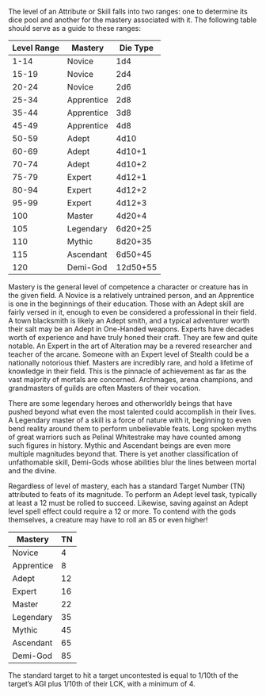 The level of an Attribute or Skill falls into two ranges: one to determine its dice pool and another for the mastery associated with it. The following table should serve as a guide to these ranges:

| Level Range | Mastery    | Die Type |
| ----------- | ---------- | -------- |
| 1-14        | Novice     | 1d4      |
| 15-19       | Novice     | 2d4      |
| 20-24       | Novice     | 2d6      |
| 25-34       | Apprentice | 2d8      |
| 35-44       | Apprentice | 3d8      |
| 45-49       | Apprentice | 4d8      |
| 50-59       | Adept      | 4d10     |
| 60-69       | Adept      | 4d10+1   |
| 70-74       | Adept      | 4d10+2   |
| 75-79       | Expert     | 4d12+1   |
| 80-94       | Expert     | 4d12+2   |
| 95-99       | Expert     | 4d12+3   |
| 100         | Master     | 4d20+4   |
| 105         | Legendary  | 6d20+25  |
| 110         | Mythic     | 8d20+35  |
| 115         | Ascendant  | 6d50+45  |
| 120         | Demi-God   | 12d50+55 |

Mastery is the general level of competence a character or creature has in the given field. A Novice is a relatively untrained person, and an Apprentice is one in the beginnings of their education. Those with an Adept skill are fairly versed in it, enough to even be considered a professional in their field. A town blacksmith is likely an Adept smith, and a typical adventurer worth their salt may be an Adept in One-Handed weapons. Experts have decades worth of experience and have truly honed their craft. They are few and quite notable. An Expert in the art of Alteration may be a revered researcher and teacher of the arcane. Someone with an Expert level of Stealth could be a nationally notorious thief. Masters are incredibly rare, and hold a lifetime of knowledge in their field. This is the pinnacle of achievement as far as the vast majority of mortals are concerned. Archmages, arena champions, and grandmasters of guilds are often Masters of their vocation.

There are some legendary heroes and otherworldly beings that have pushed beyond what even the most talented could accomplish in their lives. A Legendary master of a skill is a force of nature with it, beginning to even bend reality around them to perform unbelievable feats. Long spoken myths of great warriors such as Pelinal Whitestrake may have counted among such figures in history. Mythic and Ascendant beings are even more multiple magnitudes beyond that. There is yet another classification of unfathomable skill, Demi-Gods whose abilities blur the lines between mortal and the divine.

Regardless of level of mastery, each has a standard Target Number (TN) attributed to feats of its magnitude. To perform an Adept level task, typically at least a 12 must be rolled to succeed. Likewise, saving against an Adept level spell effect could require a 12 or more. To contend with the gods themselves, a creature may have to roll an 85 or even higher!

| Mastery    | TN  |
| ---------- | --- |
| Novice     | 4   |
| Apprentice | 8   |
| Adept      | 12  |
| Expert     | 16  |
| Master     | 22  |
| Legendary  | 35  |
| Mythic     | 45  |
| Ascendant  | 65  |
| Demi-God   | 85  |

  

The standard target to hit a target uncontested is equal to 1/10th of the target’s AGI plus 1/10th of their LCK, with a minimum of 4.
